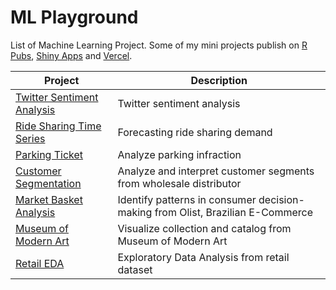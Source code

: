 # ML Playground

List of Machine Learning Project. Some of my mini projects publish on [R Pubs](https://rpubs.com/muslimalfatih), [Shiny Apps](https://www.shinyapps.io/) and [Vercel](https://vercel.com).

| Project | Description |
| ------- | ----------- |
| [Twitter Sentiment Analysis](https://ml-playground.vercel.app/twitter-sentiment-analysis/twitter-sentiment-analysis.html) | Twitter sentiment analysis |
| [Ride Sharing Time Series](https://rpubs.com/muslimalfatih/time-series-ride-sharing) | Forecasting ride sharing demand |
| [Parking Ticket](https://rpubs.com/muslimalfatih/parking-ticket) | Analyze parking infraction |
| [Customer Segmentation](https://rpubs.com/muslimalfatih/customer-segmentation) | Analyze and interpret customer segments from wholesale distributor |
| [Market Basket Analysis](https://ml-playground.vercel.app/market-basket-analysis/market-basket-analysis.html) | Identify patterns in consumer decision-making from Olist, Brazilian E-Commerce|
| [Museum of Modern Art](https://muslimalfatih.shinyapps.io/museum-modern-art) | Visualize collection and catalog from Museum of Modern Art  |
| [Retail EDA](#) | Exploratory Data Analysis from retail dataset |
